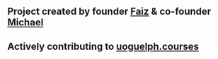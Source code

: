 ## Project created by founder [Faiz](https://github.com/faizm10) & co-founder [Michael](https://github.com/AlphaCloudX)

## Actively contributing to [uoguelph.courses](https://uoguelph.courses/)
